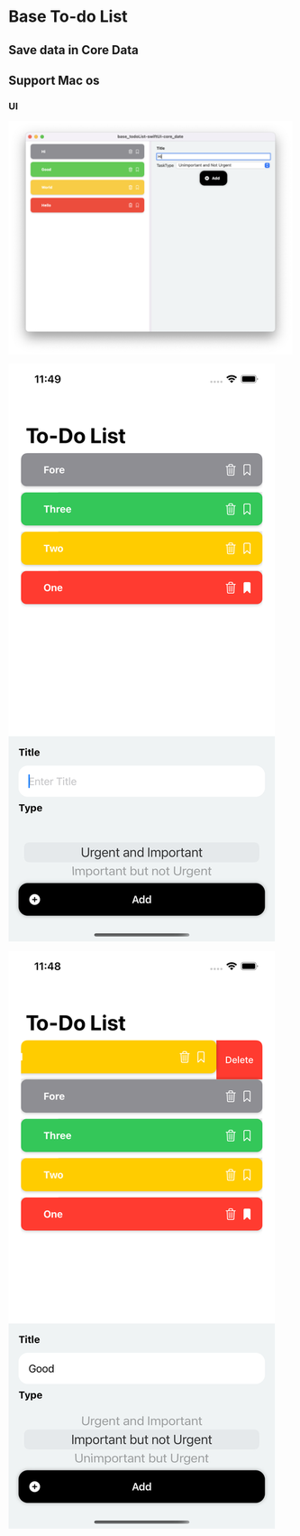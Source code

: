 #  Base To-do List

## Save data in Core Data

## Support Mac os

### UI
![Mac os](./README_image/mac.png)

![UI](./README_image/ui.png)

![delete](./README_image/delete.png)
